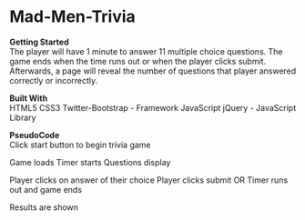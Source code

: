 # Mad-Men-Trivia

<strong>Getting Started</strong><br>
The player will have 1 minute to answer 11 multiple choice questions. The game ends when the time runs out or when the player clicks submit. Afterwards, a page will reveal the number of questions that player answered correctly or incorrectly.

<strong>Built With</strong><br>
HTML5 CSS3 Twitter-Bootstrap - Framework JavaScript jQuery - JavaScript Library

<strong>PseudoCode</strong><br>
Click start button to begin trivia game

Game loads Timer starts Questions display

Player clicks on answer of their choice Player clicks submit OR Timer runs out and game ends

Results are shown
